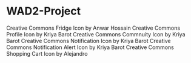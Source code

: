# WAD2-Project





Creative Commons Fridge Icon by Anwar Hossain 
Creative Commons Profile Icon by Kriya Barot
Creative Commons Commnuity Icon by Kriya Barot
Creative Commons Notification Icon by Kriya Barot
Creative Commons Notification Alert Icon by Kriya Barot
Creative Commons Shopping Cart Icon by Alejandro